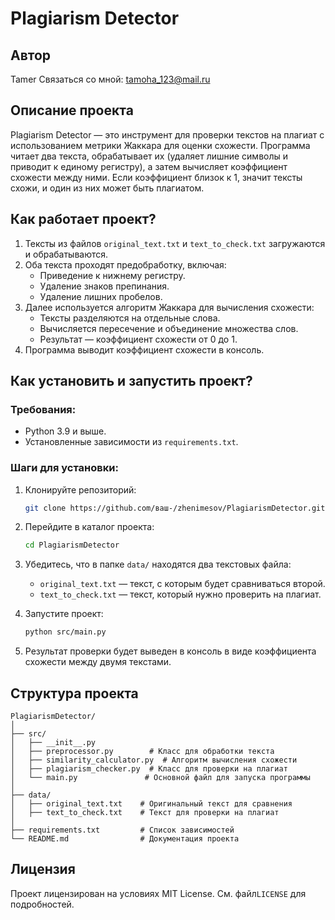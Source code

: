 # Plagiarism Detector

## Автор
Tamer
Связаться со мной: [tamoha_123@mail.ru](mailto:tamoha_123@mail.ru)

## Описание проекта
Plagiarism Detector — это инструмент для проверки текстов на плагиат с использованием метрики Жаккара для оценки схожести. Программа читает два текста, обрабатывает их (удаляет лишние символы и приводит к единому регистру), а затем вычисляет коэффициент схожести между ними. Если коэффициент близок к 1, значит тексты схожи, и один из них может быть плагиатом.

## Как работает проект?
1. Тексты из файлов `original_text.txt` и `text_to_check.txt` загружаются и обрабатываются.
2. Оба текста проходят предобработку, включая:
   - Приведение к нижнему регистру.
   - Удаление знаков препинания.
   - Удаление лишних пробелов.
3. Далее используется алгоритм Жаккара для вычисления схожести:
   - Тексты разделяются на отдельные слова.
   - Вычисляется пересечение и объединение множества слов.
   - Результат — коэффициент схожести от 0 до 1.
4. Программа выводит коэффициент схожести в консоль.

## Как установить и запустить проект?

### Требования:
- Python 3.9 и выше.
- Установленные зависимости из `requirements.txt`.

### Шаги для установки:
1. Клонируйте репозиторий:
   ```bash
   git clone https://github.com/ваш-/zhenimesov/PlagiarismDetector.git
   ```

2. Перейдите в каталог проекта:
   ```bash
   cd PlagiarismDetector
   ```
   

3. Убедитесь, что в папке `data/` находятся два текстовых файла:
   - `original_text.txt` — текст, с которым будет сравниваться второй.
   - `text_to_check.txt` — текст, который нужно проверить на плагиат.


4. Запустите проект:
   ```bash
   python src/main.py
   ```

5. Результат проверки будет выведен в консоль в виде коэффициента схожести между двумя текстами.

## Структура проекта

```
PlagiarismDetector/
│
├── src/
│   ├── __init__.py
│   ├── preprocessor.py        # Класс для обработки текста
│   ├── similarity_calculator.py  # Алгоритм вычисления схожести
│   ├── plagiarism_checker.py  # Класс для проверки на плагиат
│   └── main.py               # Основной файл для запуска программы
│
├── data/
│   ├── original_text.txt    # Оригинальный текст для сравнения
│   ├── text_to_check.txt    # Текст для проверки на плагиат
│
├── requirements.txt         # Список зависимостей
└── README.md                # Документация проекта
```

## Лицензия
Проект лицензирован на условиях MIT License. См. файл`LICENSE` для подробностей.
